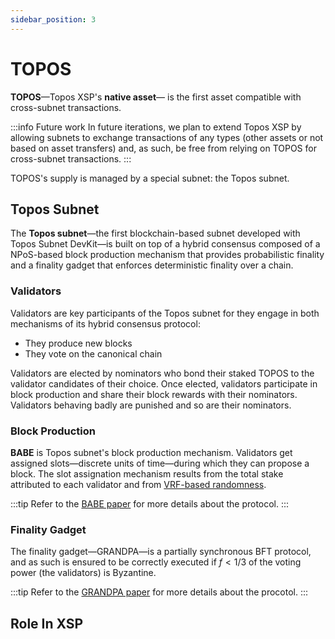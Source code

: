 ```yaml
---
sidebar_position: 3
---
```


# TOPOS

**TOPOS**—Topos XSP's **native asset**— is the first asset compatible with cross-subnet transactions.

:::info Future work
In future iterations, we plan to extend Topos XSP by allowing subnets to exchange transactions of any types (other assets or not based on asset transfers) and, as such, be free from relying on TOPOS for cross-subnet transactions.
:::

TOPOS's supply is managed by a special subnet: the Topos subnet.

## Topos Subnet

The **Topos subnet**—the first blockchain-based subnet developed with Topos Subnet DevKit—is built on top of a hybrid consensus composed of a NPoS-based block production mechanism that provides probabilistic finality and a finality gadget that enforces deterministic finality over a chain.

### Validators

Validators are key participants of the Topos subnet for they engage in both mechanisms of its hybrid consensus protocol:

- They produce new blocks
- They vote on the canonical chain

Validators are elected by nominators who bond their staked TOPOS to the validator candidates of their choice. Once elected, validators participate in block production and share their block rewards with their nominators. Validators behaving badly are punished and so are their nominators.

### Block Production

**BABE** is Topos subnet's block production mechanism. Validators get assigned slots—discrete units of time—during which they can propose a block. The slot assignation mechanism results from the total stake attributed to each validator and from [VRF-based randomness](https://wiki.polkadot.network/docs/learn-randomness).

:::tip
Refer to the [BABE paper](https://research.web3.foundation/en/latest/polkadot/block-production/Babe.html) for more details about the protocol.
:::

### Finality Gadget

The finality gadget—GRANDPA—is a partially synchronous BFT protocol, and as such is ensured to be correctly executed if $f<1/3$ of the voting power (the validators) is Byzantine.

:::tip
Refer to the [GRANDPA paper](https://github.com/w3f/consensus/blob/master/pdf/grandpa.pdf) for more details about the procotol.
:::

## Role In XSP
